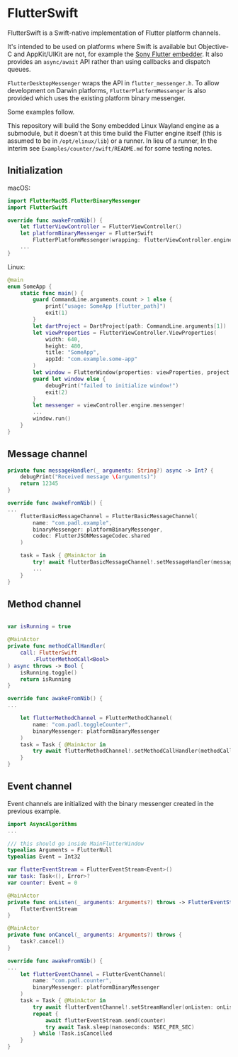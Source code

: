 FlutterSwift
============

FlutterSwift is a Swift-native implementation of Flutter platform channels.

It's intended to be used on platforms where Swift is available but Objective-C and AppKit/UIKit are not, for example the [Sony Flutter embedder](https://github.com/sony/flutter-embedded-linux). It also provides an `async/await` API rather than using callbacks and dispatch queues.

 `FlutterDesktopMessenger` wraps the API in `flutter_messenger.h`. To allow development on Darwin platforms, `FlutterPlatformMessenger` is also provided which uses the existing platform binary messenger.

Some examples follow.

This repository will build the Sony embedded Linux Wayland engine as a submodule, but it doesn't at this time build the Flutter engine itself (this is assumed to be in `/opt/elinux/lib`) or a runner. In lieu of a runner, In the interim see `Examples/counter/swift/README.md` for some testing notes.

Initialization
--------------

macOS:

```swift
import FlutterMacOS.FlutterBinaryMessenger
import FlutterSwift

override func awakeFromNib() {
    let flutterViewController = FlutterViewController()
    let platformBinaryMessenger = FlutterSwift
        FlutterPlatformMessenger(wrapping: flutterViewController.engine.binaryMessenger)
    ...
}
```

Linux:

```swift
@main
enum SomeApp {
    static func main() {
        guard CommandLine.arguments.count > 1 else {
            print("usage: SomeApp [flutter_path]")
            exit(1)
        }
        let dartProject = DartProject(path: CommandLine.arguments[1])
        let viewProperties = FlutterViewController.ViewProperties(
            width: 640,
            height: 480,
            title: "SomeApp",
            appId: "com.example.some-app"
        )
        let window = FlutterWindow(properties: viewProperties, project: dartProject)
        guard let window else {
            debugPrint("failed to initialize window!")
            exit(2)
        }
        let messenger = viewController.engine.messenger!
        ...
        window.run()
    }
}

```

Message channel
---------------


```swift
private func messageHandler(_ arguments: String?) async -> Int? {
    debugPrint("Received message \(arguments)")
    return 12345
}       

override func awakeFromNib() {
...
    flutterBasicMessageChannel = FlutterBasicMessageChannel(
        name: "com.padl.example",
        binaryMessenger: platformBinaryMessenger,
        codec: FlutterJSONMessageCodec.shared
    )

    task = Task { @MainActor in
        try! await flutterBasicMessageChannel!.setMessageHandler(messageHandler)
        ...
    }
}
```

Method channel
--------------

```swift

var isRunning = true

@MainActor
private func methodCallHandler(
    call: FlutterSwift
        .FlutterMethodCall<Bool>
) async throws -> Bool {
    isRunning.toggle()
    return isRunning
}

override func awakeFromNib() {
...

    let flutterMethodChannel = FlutterMethodChannel(
        name: "com.padl.toggleCounter",
        binaryMessenger: platformBinaryMessenger
    )
    task = Task { @MainActor in
        try await flutterMethodChannel!.setMethodCallHandler(methodCallHandler)
    }
}

```
Event channel
-------------

Event channels are initialized with the binary messenger created in the previous example.

```swift
import AsyncAlgorithms
...

/// this should go inside MainFlutterWindow
typealias Arguments = FlutterNull
typealias Event = Int32

var flutterEventStream = FlutterEventStream<Event>()
var task: Task<(), Error>?
var counter: Event = 0

@MainActor
private func onListen(_ arguments: Arguments?) throws -> FlutterEventStream<Event> {
    flutterEventStream
}

@MainActor
private func onCancel(_ arguments: Arguments?) throws {
    task?.cancel()
}

override func awakeFromNib() {
...
    let flutterEventChannel = FlutterEventChannel(
        name: "com.padl.counter",
        binaryMessenger: platformBinaryMessenger
    )
    task = Task { @MainActor in
        try await flutterEventChannel!.setStreamHandler(onListen: onListen, onCancel: onCancel)
        repeat {
            await flutterEventStream.send(counter)
            try await Task.sleep(nanoseconds: NSEC_PER_SEC)
        } while !Task.isCancelled
    }
}
```

